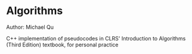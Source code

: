 # Algorithms

Author: Michael Qu

C++ implementation of pseudocodes in CLRS' Introduction to Algorithms (Third Edition) textbook, for personal practice

